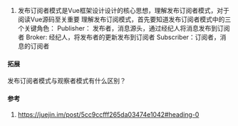 1. 发布订阅者模式是Vue框架设计设计的核心思想，理解发布订阅者模式，对于阅读Vue源码至关重要
理解发布订阅模式，首先要知道发布订阅者模式中的三个关键角色：
Publisher： 发布者，消息源头，通过经纪人将消息发布到订阅者
Broker: 经纪人，将发布者的更新发布到订阅者
Subscriber：订阅者，消息的订阅者

#### 拓展
发布订阅者模式与观察者模式有什么区别？
#### 参考
1. https://juejin.im/post/5cc9ccfff265da03474e1042#heading-0